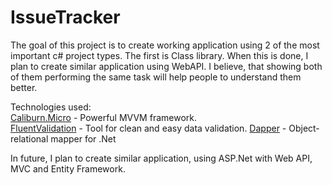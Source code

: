 # IssueTracker
 
The goal of this project is to create working application using 2 of the most important c# project types.
The first is Class library. When this is done, I plan to create similar application using WebAPI. 
I believe, that showing both of them performing the same task will help people to understand them better.

Technologies used:  
[Caliburn.Micro](https://caliburnmicro.com/) - Powerful MVVM framework.  
[FluentValidation](https://fluentvalidation.net/) - Tool for clean and easy data validation. 
[Dapper](https://github.com/StackExchange/Dapper) - Object-relational mapper for .Net 

In future, I plan to create similar application, using ASP.Net with Web API, MVC and Entity Framework.
